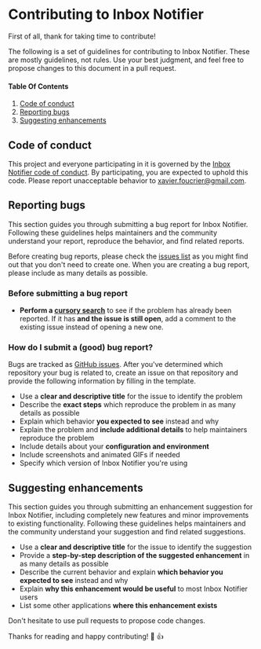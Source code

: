 # Contributing to Inbox Notifier

First of all, thank for taking time to contribute!

The following is a set of guidelines for contributing to Inbox Notifier. These are mostly guidelines, not rules. Use your best judgment, and feel free to propose changes to this document in a pull request.


#### Table Of Contents

1. [Code of conduct](#code-of-conduct)
2. [Reporting bugs](#reporting-bugs)
3. [Suggesting enhancements](#suggesting-enhancements)


## Code of conduct

This project and everyone participating in it is governed by the [Inbox Notifier code of conduct](CODE_OF_CONDUCT.md). By participating, you are expected to uphold this code. Please report unacceptable behavior to [xavier.foucrier@gmail.com](mailto:xavier.foucrier@gmail.com).


## Reporting bugs

This section guides you through submitting a bug report for Inbox Notifier. Following these guidelines helps maintainers and the community understand your report, reproduce the behavior, and find related reports.

Before creating bug reports, please check the [issues list](https://github.com/xavierfoucrier/gmail-notifier/issues) as you might find out that you don't need to create one. When you are creating a bug report, please include as many details as possible.

### Before submitting a bug report

* **Perform a [cursory search](https://github.com/xavierfoucrier/gmail-notifier/issues)** to see if the problem has already been reported. If it has **and the issue is still open**, add a comment to the existing issue instead of opening a new one.

### How do I submit a (good) bug report?

Bugs are tracked as [GitHub issues](https://guides.github.com/features/issues). After you've determined which repository your bug is related to, create an issue on that repository and provide the following information by filling in the template.

* Use a **clear and descriptive title** for the issue to identify the problem
* Describe the **exact steps** which reproduce the problem in as many details as possible
* Explain which behavior **you expected to see** instead and why
* Explain the problem and **include additional details** to help maintainers reproduce the problem
* Include details about your **configuration and environment**
* Include screenshots and animated GIFs if needed
* Specify which version of Inbox Notifier you're using


## Suggesting enhancements

This section guides you through submitting an enhancement suggestion for Inbox Notifier, including completely new features and minor improvements to existing functionality. Following these guidelines helps maintainers and the community understand your suggestion and find related suggestions.

* Use a **clear and descriptive title** for the issue to identify the suggestion
* Provide a **step-by-step description of the suggested enhancement** in as many details as possible
* Describe the current behavior and explain **which behavior you expected to see** instead and why
* Explain **why this enhancement would be useful** to most Inbox Notifier users
* List some other applications **where this enhancement exists**

Don't hesitate to use pull requests to propose code changes.

Thanks for reading and happy contributing! :tada: :+1:
